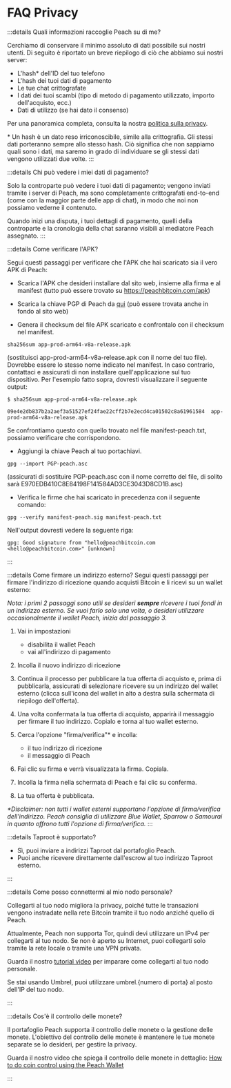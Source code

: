 # FAQ Privacy

:::details Quali informazioni raccoglie Peach su di me?

Cerchiamo di conservare il minimo assoluto di dati possibile sui nostri utenti. Di seguito è riportato un breve riepilogo di ciò che abbiamo sui nostri server:

- L'hash\* dell'ID del tuo telefono
- L'hash dei tuoi dati di pagamento
- Le tue chat crittografate
- I dati dei tuoi scambi (tipo di metodo di pagamento utilizzato, importo dell'acquisto, ecc.)
- Dati di utilizzo (se hai dato il consenso)

Per una panoramica completa, consulta la nostra [politica sulla privacy](/privacy-policy/).

\* Un hash è un dato reso irriconoscibile, simile alla crittografia. Gli stessi dati porteranno sempre allo stesso hash. Ciò significa che non sappiamo quali sono i dati, ma saremo in grado di individuare se gli stessi dati vengono utilizzati due volte.
:::

<!--
:::details What info is sent when I share usage data?
Give a list
:::
-->

:::details Chi può vedere i miei dati di pagamento?

Solo la controparte può vedere i tuoi dati di pagamento; vengono inviati tramite i server di Peach, ma sono completamente crittografati end-to-end (come con la maggior parte delle app di chat), in modo che noi non possiamo vederne il contenuto.

Quando inizi una disputa, i tuoi dettagli di pagamento, quelli della controparte e la cronologia della chat saranno visibili al mediatore Peach assegnato.
:::

:::details Come verificare l'APK?

Segui questi passaggi per verificare che l'APK che hai scaricato sia il vero APK di Peach:

- Scarica l'APK che desideri installare dal sito web, insieme alla firma e al manifest (tutto può essere trovato su https://peachbitcoin.com/apk)

- Scarica la chiave PGP di Peach da [qui](https://keys.openpgp.org/vks/v1/by-fingerprint/E970EDB410C8E84198F141584AD3CE3043D8CD1B) (può essere trovata anche in fondo al sito web)

- Genera il checksum del file APK scaricato e confrontalo con il checksum nel manifest.

```
sha256sum app-prod-arm64-v8a-release.apk
```

(sostituisci app-prod-arm64-v8a-release.apk con il nome del tuo file). Dovrebbe essere lo stesso nome indicato nel manifest. In caso contrario, contattaci e assicurati di non installare quell'applicazione sul tuo dispositivo. Per l'esempio fatto sopra, dovresti visualizzare il seguente output:

```
$ sha256sum app-prod-arm64-v8a-release.apk

09e4e2db837b2a2aef3a51527ef24fae22cff2b7e2ecd4ca01502c8a61961584  app-prod-arm64-v8a-release.apk
```

Se confrontiamo questo con quello trovato nel file manifest-peach.txt, possiamo verificare che corrispondono.

- Aggiungi la chiave Peach al tuo portachiavi.

```
gpg --import PGP-peach.asc
```

(assicurati di sostituire PGP-peach.asc con il nome corretto del file, di solito sarà E970EDB410C8E84198F141584AD3CE3043D8CD1B.asc)

- Verifica le firme che hai scaricato in precedenza con il seguente comando:

```
gpg --verify manifest-peach.sig manifest-peach.txt
```

Nell'output dovresti vedere la seguente riga:

```
gpg: Good signature from "hello@peachbitcoin.com <hello@peachbitcoin.com>" [unknown]
```

:::

:::details Come firmare un indirizzo esterno?
Segui questi passaggi per firmare l'indirizzo di ricezione quando acquisti Bitcoin e li ricevi su un wallet esterno:

_Nota: i primi 2 passaggi sono utili se desideri **sempre** ricevere i tuoi fondi in un indirizzo esterno. Se vuoi farlo solo una volta, o desideri utilizzare occasionalmente il wallet Peach, inizia dal passaggio 3._

1. Vai in impostazioni

   - disabilita il wallet Peach
   - vai all'indirizzo di pagamento

2. Incolla il nuovo indirizzo di ricezione

3. Continua il processo per pubblicare la tua offerta di acquisto e, prima di pubblicarla, assicurati di selezionare ricevere su un indirizzo del wallet esterno (clicca sull'icona del wallet in alto a destra sulla schermata di riepilogo dell'offerta).

4. Una volta confermata la tua offerta di acquisto, apparirà il messaggio per firmare il tuo indirizzo. Copialo e torna al tuo wallet esterno.

5. Cerca l'opzione "firma/verifica"\* e incolla:

   - il tuo indirizzo di ricezione
   - il messaggio di Peach

6. Fai clic su firma e verrà visualizzata la firma. Copiala.

7. Incolla la firma nella schermata di Peach e fai clic su conferma.

8. La tua offerta è pubblicata.

_\*Disclaimer: non tutti i wallet esterni supportano l'opzione di firma/verifica dell'indirizzo. Peach consiglia di utilizzare Blue Wallet, Sparrow o Samourai in quanto offrono tutti l'opzione di firma/verifica._
:::

:::details Taproot è supportato?

- Sì, puoi inviare a indirizzi Taproot dal portafoglio Peach.
- Puoi anche ricevere direttamente dall'escrow al tuo indirizzo Taproot esterno.

:::

:::details Come posso connettermi al mio nodo personale?

Collegarti al tuo nodo migliora la privacy, poiché tutte le transazioni vengono instradate nella rete Bitcoin tramite il tuo nodo anziché quello di Peach.

Attualmente, Peach non supporta Tor, quindi devi utilizzare un IPv4 per collegarti al tuo nodo. Se non è aperto su Internet, puoi collegarti solo tramite la rete locale o tramite una VPN privata.

Guarda il nostro [tutorial video](https://www.youtube.com/watch?v=xtvq2i3mIYg) per imparare come collegarti al tuo nodo personale.

Se stai usando Umbrel, puoi utilizzare umbrel.{numero di porta} al posto dell'IP del tuo nodo.

:::

:::details Cos'è il controllo delle monete?

Il portafoglio Peach supporta il controllo delle monete o la gestione delle monete. L'obiettivo del controllo delle monete è mantenere le tue monete separate se lo desideri, per gestire la privacy.

Guarda il nostro video che spiega il controllo delle monete in dettaglio: [How to do coin control using the Peach Wallet](https://www.youtube.com/watch?v=zWwIekSv3U8)

:::
